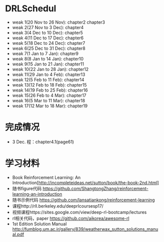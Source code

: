 # DRLSchedul
* weak 1(20 Nov to 26 Nov): chapter2 chapter3
* weak 2(27 Nov to 3 Dec): chapter4
* weak 3(4 Dec to 10 Dec): chapter5
* weak 4(11 Dec to 17 Dec): chapter6
* weak 5(18 Dec to 24 Dec): chapter7
* weak 6(25 Dec to 31 Dec): chapter8
* weak 7(1 Jan to 7 Jan): chapter9
* weak 8(8 Jan to 14 Jan): chapter10
* weak 9(15 Jan to 21 Jan): chapter11
* weak 10(22 Jan to 28 Jan): chapter12
* weak 11(29 Jan to 4 Feb): chapter13
* weak 12(5 Feb to 11 Feb): chapter14
* weak 13(12 Feb to 18 Feb): chapter15
* weak 14(19 Feb to 25 Feb): chapter16
* weak 15(26 Feb to 4 Mar): chapter17
* weak 16(5 Mar to 11 Mar): chapter18
* weak 17(12 Mar to 18 Mar): chapter19

# 完成情况
* 3 Dec. 程：chapter4.1(page61)

# 学习材料
* Book Reinforcement Learning: An Introduction[http://incompleteideas.net/sutton/book/the-book-2nd.html]
* 随书figure代码 https://github.com/ShangtongZhang/reinforcement-learning-an-introduction
* 随书示例代码 https://github.com/lansatiankong/reinforcement-learning
* 课程http://rll.berkeley.edu/deeprlcoursesp17/
* 视频课程https://sites.google.com/view/deep-rl-bootcamp/lectures
* rl相关代码，paper https://github.com/aikorea/awesome-rl
* 1st Edition Solution Manual http://fumblog.um.ac.ir/gallery/839/weatherwax_sutton_solutions_manual.pdf
